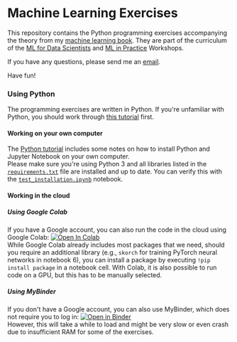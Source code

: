 # Machine Learning Exercises

This repository contains the Python programming exercises accompanying the theory from my [machine learning book](https://franziskahorn.de/mlbook/). They are part of the curriculum of the [ML for Data Scientists](https://franziskahorn.de/mlws_scientist.html) and [ML in Practice](https://franziskahorn.de/mlws_practice.html) Workshops.

If you have any questions, please send me an [email](mailto:hey@franziskahorn.de).

Have fun!

### Using Python

The programming exercises are written in Python. If you're unfamiliar with Python, you should work through [this tutorial](https://github.com/cod3licious/python_tutorial) first.

#### Working on your own computer
The [Python tutorial](https://github.com/cod3licious/python_tutorial) includes some notes on how to install Python and Jupyter Notebook on your own computer. <br>
Please make sure you're using Python 3 and all libraries listed in the [`requirements.txt`](/requirements.txt) file are installed and up to date. You can verify this with the [`test_installation.ipynb`](/test_installation.ipynb) notebook.

#### Working in the cloud

##### Using Google Colab

If you have a Google account, you can also run the code in the cloud using Google Colab:
[![Open In Colab](https://colab.research.google.com/assets/colab-badge.svg)](https://colab.research.google.com/github/cod3licious/ml_exercises) <br>
While Google Colab already includes most packages that we need, should you require an additional library (e.g., `skorch` for training PyTorch neural networks in notebook 6), you can install a package by executing `!pip install package` in a notebook cell. With Colab, it is also possible to run code on a GPU, but this has to be manually selected.


##### Using MyBinder

If you don't have a Google account, you can also use MyBinder, which does not require you to log in:
[![Open in Binder](https://mybinder.org/badge_logo.svg)](https://mybinder.org/v2/gh/cod3licious/ml_exercises/main) <br>
However, this will take a while to load and might be very slow or even crash due to insufficient RAM for some of the exercises.
